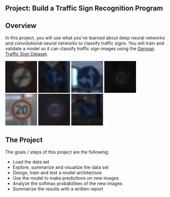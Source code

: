 ## Project: Build a Traffic Sign Recognition Program

Overview
---
In this project, you will use what you've learned about deep neural networks and convolutional neural networks to classify traffic signs. You will train and validate a model so it can classify traffic sign images using the [German Traffic Sign Dataset](http://benchmark.ini.rub.de/?section=gtsrb&subsection=dataset).  
  
<img src="sign_samples/1.jpg" width="100" height="100"/>
<img src="sign_samples/2.jpg" width="100" height="100"/>
<img src="sign_samples/3.jpg" width="100" height="100"/>
<img src="sign_samples/4.jpg" width="100" height="100"/>
<img src="sign_samples/5.jpg" width="100" height="100"/>
<img src="sign_samples/6.jpg" width="100" height="100"/>
<img src="sign_samples/7.jpg" width="100" height="100"/>




The Project
---
The goals / steps of this project are the following:
* Load the data set
* Explore, summarize and visualize the data set
* Design, train and test a model architecture
* Use the model to make predictions on new images
* Analyze the softmax probabilities of the new images
* Summarize the results with a written report
